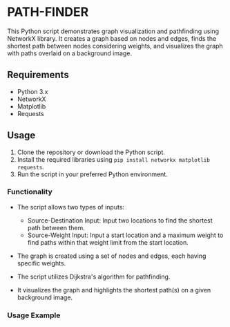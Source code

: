 # PATH-FINDER


This Python script demonstrates graph visualization and pathfinding using NetworkX library. It creates a graph based on nodes and edges, finds the shortest path between nodes considering weights, and visualizes the graph with paths overlaid on a background image.

## Requirements
- Python 3.x
- NetworkX
- Matplotlib
- Requests

## Usage

1. Clone the repository or download the Python script.
2. Install the required libraries using `pip install networkx matplotlib requests`.
3. Run the script in your preferred Python environment.

### Functionality

- The script allows two types of inputs:
    - Source-Destination Input: Input two locations to find the shortest path between them.
    - Source-Weight Input: Input a start location and a maximum weight to find paths within that weight limit from the start location.

- The graph is created using a set of nodes and edges, each having specific weights.
- The script utilizes Dijkstra's algorithm for pathfinding.
- It visualizes the graph and highlights the shortest path(s) on a given background image.

### Usage Example
